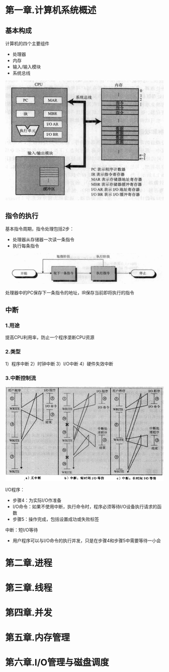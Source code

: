 
# 第一章.计算机系统概述

## 基本构成

计算机的四个主要组件

* 处理器
* 内存
* 输入/输入模块
* 系统总线

![](../pic/os-1-1.png)

## 指令的执行

基本指令周期，指令处理包括2步：

* 处理器从存储器一次读一条指令
* 执行每条指令

![](../pic/os-1-2.png)

处理器中的PC保存下一条指令的地址，IR保存当前即将执行的指令

## 中断

### 1.用途

提高CPU利用率，防止一个程序垄断CPU资源

### 2.类型

1）程序中断
2）时钟中断
3）I/O中断
4）硬件失效中断

### 3.中断控制流

![](../pic/os-1-3.png)

I/O程序：

* 步骤4：为实际I/O作准备
* I/O命令：如果不使用中断，执行命令时，程序必须等待I/O设备执行请求的函数
* 步骤5：操作完成，包括设置成功或失败标签

中断：短I/O等待

* 用户程序可以与I/O命令的执行并发，只是在步骤4和步骤5中需要等待一小会



# 第二章.进程



# 第三章.线程

# 第四章.并发

# 第五章.内存管理

# 第六章.I/O管理与磁盘调度